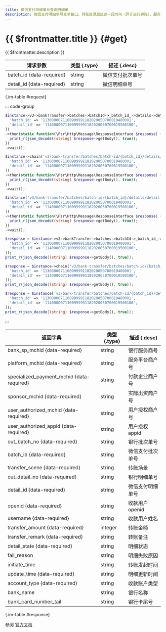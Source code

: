 ```yaml
---
title: 微信支付明细单号查询明细单
description: 微信支付明细单号查单接口。转账处理后延迟一段时间（异步进行转账），服务商可以通过该接口查询单笔转账明细单。
---
```


# {{ $frontmatter.title }} {#get}

{{ $frontmatter.description }}

| 请求参数 | 类型 {.type} | 描述 {.desc}
| --- | --- | ---
| batch_id {data-required} | string | 微信支付批次单号
| detail_id {data-required} | string | 微信明细单号

{.im-table #request}

::: code-group

```php [异步纯链式]
$instance->v3->bankTransfer->batches->batchId->_batch_id_->details->detailId->_detail_id_->getAsync([
  'batch_id' => '1130000071100999991182020050700019480001',
  'detail_id' => '1140000071100999991182020050700019500100',
])
->then(static function(\Psr\Http\Message\ResponseInterface $response) {
  print_r(json_decode((string) $response->getBody(), true));
})
->wait();
```

```php [异步声明式]
$instance->chain('v3/bank-transfer/batches/batch-id/{batch_id}/details/detail-id/{detail_id}')->getAsync([
  'batch_id' => '1130000071100999991182020050700019480001',
  'detail_id' => '1140000071100999991182020050700019500100',
])
->then(static function(\Psr\Http\Message\ResponseInterface $response) {
  print_r(json_decode((string) $response->getBody(), true));
})
->wait();
```

```php [异步属性式]
$instance['v3/bank-transfer/batches/batch-id/{batch_id}/details/detail-id/{detail_id}']->getAsync([
  'batch_id' => '1130000071100999991182020050700019480001',
  'detail_id' => '1140000071100999991182020050700019500100',
])
->then(static function(\Psr\Http\Message\ResponseInterface $response) {
  print_r(json_decode((string) $response->getBody(), true));
})
->wait();
```

```php [同步纯链式]
$response = $instance->v3->bankTransfer->batches->batchId->_batch_id_->details->detailId->_detail_id_->get([
  'batch_id' => '1130000071100999991182020050700019480001',
  'detail_id' => '1140000071100999991182020050700019500100',
]);
print_r(json_decode((string) $response->getBody(), true));
```

```php [同步声明式]
$response = $instance->chain('v3/bank-transfer/batches/batch-id/{batch_id}/details/detail-id/{detail_id}')->get([
  'batch_id' => '1130000071100999991182020050700019480001',
  'detail_id' => '1140000071100999991182020050700019500100',
]);
print_r(json_decode((string) $response->getBody(), true));
```

```php [同步属性式]
$response = $instance['v3/bank-transfer/batches/batch-id/{batch_id}/details/detail-id/{detail_id}']->get([
  'batch_id' => '1130000071100999991182020050700019480001',
  'detail_id' => '1140000071100999991182020050700019500100',
]);
print_r(json_decode((string) $response->getBody(), true));
```

:::

| 返回字典 | 类型 {.type} | 描述 {.desc}
| --- | --- | ---
| bank_sp_mchid {data-required}| string | 银行服务商号
| platform_mchid {data-required}| string | 服务平台商户号
| specialized_payment_mchid {data-required}| string | 付款企业商户号
| sponsor_mchid {data-required}| string | 实际出资商户号
| user_authorized_mchid {data-required}| string | 用户授权商户号
| user_authorized_appid {data-required}| string | 用户授权appid
| out_batch_no {data-required}| string | 银行批次单号
| batch_id {data-required}| string | 微信支付批次单号
| transfer_scene {data-required}| string | 转账场景
| out_detail_no {data-required}| string | 银行明细单号
| detail_id {data-required}| string | 微信支付明细单号
| openid {data-required}| string | 收款用户openid
| username {data-required}| string | 收款用户姓名
| transfer_amount {data-required}| integer | 转账金额
| transfer_remark {data-required}| string | 转账备注
| detail_state {data-required}| string | 明细状态
| fail_reason | string | 明细失败原因
| initiate_time | string | 转账发起时间
| update_time {data-required}| string | 明细更新时间
| account_type {data-required}| string | 收款账户类型
| bank_name | string | 银行名称
| bank_card_number_tail | string | 银行卡尾号

{.im-table #response}

参阅 [官方文档](https://pay.weixin.qq.com/wiki/doc/apiv3_partner/Offline/apis/chapter4_2_3.shtml)
